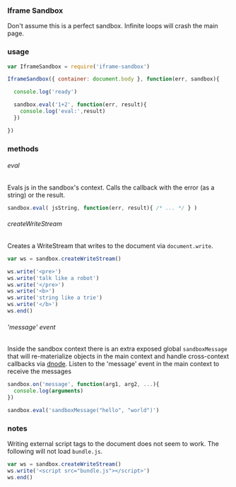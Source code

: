 ### Iframe Sandbox

Don't assume this is a perfect sandbox.
Infinite loops will crash the main page.

### usage

```js
var IframeSandbox = require('iframe-sandbox')

IframeSandbox({ container: document.body }, function(err, sandbox){

  console.log('ready')

  sandbox.eval('1+2', function(err, result){
    console.log('eval:',result)
  })

})
```

### methods

###### eval

Evals js in the sandbox's context.
Calls the callback with the error (as a string) or the result.

```js
sandbox.eval( jsString, function(err, result){ /* ... */ } )
```

###### createWriteStream

Creates a WriteStream that writes to the document via `document.write`.

```js
var ws = sandbox.createWriteStream()

ws.write('<pre>')
ws.write('talk like a robot')
ws.write('</pre>')
ws.write('<b>')
ws.write('string like a trie')
ws.write('</b>')
ws.end()
```

###### 'message' event

Inside the sandbox context there is an extra exposed global `sandboxMessage` that will re-materialize objects in the main context and handle cross-context callbacks via [dnode](https://github.com/substack/dnode).
Listen to the 'message' event in the main context to receive the messages

```js
sandbox.on('message', function(arg1, arg2, ...){
  console.log(arguments)
})

sandbox.eval('sandboxMessage("hello", "world")')
```

### notes

Writing external script tags to the document does not seem to work.
The following will not load `bundle.js`.
```js
var ws = sandbox.createWriteStream()
ws.write('<script src="bundle.js"></script>')
ws.end()
```